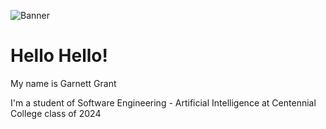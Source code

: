 ![Banner](https://user-images.githubusercontent.com/82240898/164141634-eb0506ea-4da1-425e-a5d4-91b00d3ba7af.png)

<h1> Hello Hello! </h1>
<p>My name is Garnett Grant</p>
<p>I'm a student of Software Engineering - Artificial Intelligence at Centennial College class of 2024</p>
